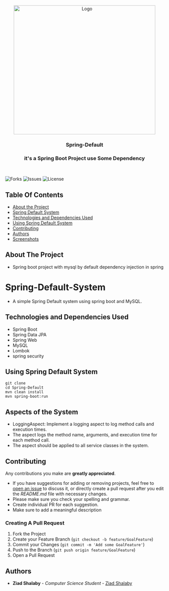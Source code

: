 <br/>
<p align="center">
  <a href="https://github.com/ZeadShalaby/Spring-Default">
          <img src="https://imgur.com/mbFqm1i.png?w=1600" alt="Logo" width="450" height="410">
    
  </a>

<h3 align="center"> Spring-Default </h3>
<h3 align="center"> it's a Spring Boot Project use Some Dependency  </h3>

  <br>
  
![Forks](https://img.shields.io/github/forks/ZeadShalaby/Spring-Default?style=social) ![Issues](https://img.shields.io/github/issues/ZeadShalaby/Spring-Default) ![License](https://img.shields.io/github/license/ZeadShalaby/Spring-Default)

## Table Of Contents

* [About the Project](#about-the-project)
* [Spring Default System](#spring-default-system)
* [Technologies and Dependencies Used](#technologies-and-dependencies-used)
* [Using Spring Default System](#using-spring-default-system)
* [Contributing](#contributing)
* [Authors](#authors)
* [Screenshots](#Screenshots)


</p>

## About The Project
* Spring boot project with mysql by default dependency injection in spring

# Spring-Default-System
 - A simple Spring Default system using spring boot and MySQL.
   
## Technologies and Dependencies Used
 - Spring Boot
 - Spring Data JPA
 - Spring Web
 - MySQL
 - Lombok
 - spring security
   
## Using Spring Default System
 
    git clone 
    cd Spring-Default
    mvn clean install
    mvn spring-boot:run
    
## Aspects of the System
* LoggingAspect: Implement a logging aspect to log method calls and execution times.
* The aspect logs the method name, arguments, and execution time for each method call.
* The aspect should be applied to all service classes in the system.

## Contributing

Any contributions you make are **greatly appreciated**.

* If you have suggestions for adding or removing projects, feel free
  to [open an issue](https://github.com/ZeadShalaby/Spring-Default/issues/new) to discuss it, or directly
  create a pull request after you edit the *README.md* file with necessary changes.
* Please make sure you check your spelling and grammar.
* Create individual PR for each suggestion.
* Make sure to add a meaningful description

### Creating A Pull Request

1. Fork the Project
2. Create your Feature Branch (`git checkout -b feature/GoalFeature`)
3. Commit your Changes (`git commit -m 'Add some GoalFeature'`)
4. Push to the Branch (`git push origin feature/GoalFeature`)
5. Open a Pull Request


## Authors
* **Ziad Shalaby** - *Computer Science Student* - [Ziad Shalaby](https://github.com/ZeadShalaby)



